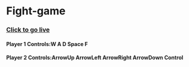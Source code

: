 # Fight-game
### <a href="https://culturalprofessor.github.io/Fight-game/"> Click to go live</a>
#### Player 1 Controls:W A D Space F
#### Player 2 Controls:ArrowUp ArrowLeft ArrowRight ArrowDown Control
